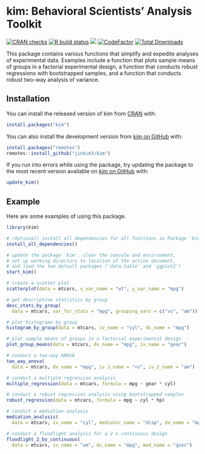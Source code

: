 
<!-- README.md is generated from README.Rmd. Please edit that file -->

# kim: Behavioral Scientists’ Analysis Toolkit

<!-- badges: start -->

[![CRAN
checks](https://cranchecks.info/badges/summary/kim)](https://cran.r-project.org/web/checks/check_results_kim.html)
[![R build
status](https://github.com/jinkim3/kim/workflows/R-CMD-check/badge.svg)](https://github.com/jinkim3/kim/actions)
[![](https://img.shields.io/github/last-commit/jinkim3/kim.svg)](https://github.com/jinkim3/kim/commits/master)
[![CodeFactor](https://www.codefactor.io/repository/github/jinkim3/kim/badge)](https://www.codefactor.io/repository/github/jinkim3/kim)
[![Total
Downloads](http://cranlogs.r-pkg.org/badges/grand-total/kim?color=blue)](https://cran.r-project.org/package=kim)
<!-- badges: end -->

This package contains various functions that simplify and expedite
analyses of experimental data. Examples include a function that plots
sample means of groups in a factorial experimental design, a function
that conducts robust regressions with bootstrapped samples, and a
function that conducts robust two-way analysis of variance.

## Installation

You can install the released version of kim from
[CRAN](https://cran.r-project.org/package=kim) with:

``` r
install.packages("kim")
```

You can also install the development version from [kim on
GitHub](https://github.com/jinkim3/kim) with:

``` r
install.packages("remotes")
remotes::install_github("jinkim3/kim")
```

If you run into errors while using the package, try updating the package
to the most recent version available on [kim on
GitHub](https://github.com/jinkim3/kim) with:

``` r
update_kim()
```

## Example

Here are some examples of using this package.

``` r
library(kim)

# (Optional) install all dependencies for all functions in Package 'kim'
install_all_dependencies()

# update the package 'kim', clear the console and environment,
# set up working directory to location of the active document,
# and load the two default packages ('data.table' and 'ggplot2')
start_kim()

# create a scatter plot
scatterplot(data = mtcars, x_var_name = "wt", y_var_name = "mpg")

# get descriptive statistics by group
desc_stats_by_group(
  data = mtcars, var_for_stats = "mpg", grouping_vars = c("vs", "am"))

# plot histograms by group
histogram_by_group(data = mtcars, iv_name = "cyl", dv_name = "mpg")

# plot sample means of groups in a factorial experimental design
plot_group_means(data = mtcars, dv_name = "mpg", iv_name = "gear")

# conduct a two-way ANOVA
two_way_anova(
  data = mtcars, dv_name = "mpg", iv_1_name = "vs", iv_2_name = "am")

# conduct a multiple regression analysis
multiple_regression(data = mtcars, formula = mpg ~ gear * cyl)

# conduct a robust regression analysis using bootstrapped samples
robust_regression(data = mtcars, formula = mpg ~ cyl * hp)

# conduct a mediation analysis
mediation_analysis(
  data = mtcars, iv_name = "cyl", mediator_name = "disp", dv_name = "mpg")

# conduct a floodlight analysis for a 2 x continuous design
floodlight_2_by_continuous(
  data = mtcars, iv_name = "am", dv_name = "mpg", mod_name = "qsec")
```
